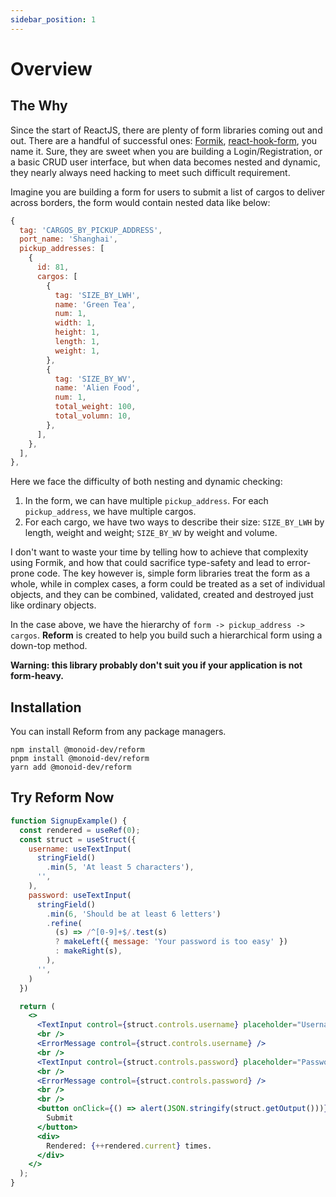 ```yaml
---
sidebar_position: 1
---
```


# Overview

## The Why

Since the start of ReactJS, there are plenty of form libraries coming out and out. There are a handful of successful ones: [Formik](https://formik.org/), [react-hook-form](https://www.npmjs.com/package/react-hook-form), you name it. Sure, they are sweet when you are building a Login/Registration, or a basic CRUD user interface, but when data becomes nested and dynamic, they nearly always need hacking to meet such difficult requirement.

Imagine you are building a form for users to submit a list of cargos to deliver across borders, the form would contain nested data like below:

```js
{
  tag: 'CARGOS_BY_PICKUP_ADDRESS',
  port_name: 'Shanghai',
  pickup_addresses: [
    {
      id: 81,
      cargos: [
        {
          tag: 'SIZE_BY_LWH',
          name: 'Green Tea',
          num: 1,
          width: 1,
          height: 1,
          length: 1,
          weight: 1,
        },
        {
          tag: 'SIZE_BY_WV',
          name: 'Alien Food',
          num: 1,
          total_weight: 100,
          total_volumn: 10,
        },
      ],
    },
  ],
},
```

Here we face the difficulty of both nesting and dynamic checking: 

1. In the form, we can have multiple `pickup_address`. For each `pickup_address`, we have multiple cargos.
2. For each cargo, we have two ways to describe their size: `SIZE_BY_LWH` by length, weight and weight; `SIZE_BY_WV` by weight and volume.

I don't want to waste your time by telling how to achieve that complexity using Formik, and how that could sacrifice type-safety and lead to error-prone code. The key however is, simple form libraries treat the form as a whole, while in complex cases, a form could be treated as a set of individual objects, and they can be combined, validated, created and destroyed just like ordinary objects. 

In the case above, we have the hierarchy of `form -> pickup_address -> cargos`. **Reform** is created to help you build such a hierarchical form using a down-top method. 

**Warning: this library probably don't suit you if your application is not form-heavy.**

## Installation

You can install Reform from any package managers.

```shell
npm install @monoid-dev/reform
pnpm install @monoid-dev/reform
yarn add @monoid-dev/reform
```

## Try Reform Now

```jsx live
function SignupExample() {
  const rendered = useRef(0);
  const struct = useStruct({
    username: useTextInput(
      stringField()
        .min(5, 'At least 5 characters'),
      '',
    ),
    password: useTextInput(
      stringField()
        .min(6, 'Should be at least 6 letters')
        .refine(
          (s) => /^[0-9]+$/.test(s)
          ? makeLeft({ message: 'Your password is too easy' })
          : makeRight(s),
        ),
      '',
    )
  })

  return (
    <>
      <TextInput control={struct.controls.username} placeholder="Username" />
      <br />
      <ErrorMessage control={struct.controls.username} />
      <br />
      <TextInput control={struct.controls.password} placeholder="Password" />
      <br />
      <ErrorMessage control={struct.controls.password} />
      <br />
      <br />
      <button onClick={() => alert(JSON.stringify(struct.getOutput()))}>
        Submit
      </button>
      <div>
        Rendered: {++rendered.current} times.
      </div>
    </>
  );
}
```

